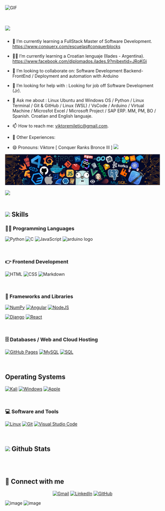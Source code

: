 
<img align="up" alt="GIF" height="160px" src="https://media.giphy.com/media/du3J3cXyzhj75IOgvA/giphy.gif" />

<h1 align="down"><a href="https://github.com/DenverCoder1/readme-typing-svg"><img src="https://readme-typing-svg.herokuapp.com?font=Time+New+Roman&color=cyan&size=25&left=true&vleft=true&width=800&height=35&lines=Hi!+I'm+Victor+Miletic...;Victor+Miletic+is+a+Information+Systems+Engineering...;Full-Stack+Student+at+ConquerBlocks;Full-Stack+Developer+(JR)...;A+passionate+aspiring+Full-Stack+developer;Aspiring+Information+Security+Systems+Expert...;Self+taught+Arduino....;Croatian+English+and+others+language+student....;Active+Learner+and+Researcher....;A+technology+blockchain+and+Cripto+enthusiast...;Love+to+learn+new+stuffs..."></a>
 </h1>

- :school: I’m currently learning a FullStack Master of Software Development. https://www.conquerx.com/escuelas#conquerblocks

- :student: I’m currently learning a Croatian lenguaje (Ilades - Argentina). <html><head><meta http-equiv="Content-Type" content="text/html; charset=UTF-8"/></head><body><a href="https://www.facebook.com/diplomados.ilades.9?mibextid=JRoKGi">https://www.facebook.com/diplomados.ilades.9?mibextid=JRoKGi</a></body></html> 
   
- 👯 I’m looking to collaborate on: Software Development Backend-FrontEnd / Deployment and automation with Arduino
  
- 🤔 I’m looking for help with : Looking for job off  Software Development (Jr).
  
- 💬 Ask me about : Linux Ubuntu and Windows OS / Python / Linux Terminal / Git & GitHub / Linux (WSL) / VsCode / Arduino / Virtual Machine / Microsfot Excel / Microsoft Project / SAP ERP. MM, PM, BO / Spanish. Croatian and English languaje.

- 📫 How to reach me: viktoremiletic@gmail.com.

- 🔭 Other Experiences: 
- 😄 Pronouns: Viktore  [ Conquer Ranks Bronce III ] </b><img src="https://media.giphy.com/media/hvRJCLFzcasrR4ia7z/giphy.gif" width="35">

 ![Github Banner](https://github.com/Jaydeep-Yadav/Jaydeep-Yadav/blob/main/banner.png)

<img src="https://user-images.githubusercontent.com/73097560/115834477-dbab4500-a447-11eb-908a-139a6edaec5c.gif"><br><br>

## <img src="https://media2.giphy.com/media/QssGEmpkyEOhBCb7e1/giphy.gif?cid=ecf05e47a0n3gi1bfqntqmob8g9aid1oyj2wr3ds3mg700bl&rid=giphy.gif" width ="25"><b> Skills</b>
  
### 👨‍💻 Programming Languages
<p>
    <img alt="Python" src="https://img.shields.io/badge/Python%20-%2314354C.svg?logo=python&logoColor=white">
    <img alt="C" src="https://img.shields.io/badge/C%20-%232370ED.svg?logo=c&logoColor=white">
    <img alt="JavaScript" src="https://img.shields.io/badge/JavaScript%20-%23F7DF1E.svg?logo=javascript&logoColor=black">
    <img height="30" width="42" alt="arduino logo" src="https://cdn.jsdelivr.net/gh/devicons/devicon/icons/arduino/arduino-original.svg"/>
<p>
<br>

### 👉 Frontend Development
<p> 
    <img alt="HTML" src="https://img.shields.io/badge/HTML5%20-%23E34F26.svg?logo=html5&logoColor=white">
    <img alt="CSS" src="https://img.shields.io/badge/CSS%20-%231572B6.svg?logo=css3&logoColor=white">
    <img alt="Markdown" src="https://img.shields.io/badge/Markdown-%23000000.svg?logo=markdown&logoColor=white">
  
</p>
<br>

### 🧰 Frameworks and Libraries
<p>
    <a href="https://github.com/Bouaskaoun"><img alt="NumPy" src="https://img.shields.io/badge/Numpy%20-%23013243.svg?logo=numpy&logoColor=white"></a>
    <a href="https://github.com/Bouaskaoun"><img alt="Angular" src="https://img.shields.io/badge/Angular%20-%23D00000.svg?logo=Angular&logoColor=white"></a>
    <a href="https://github.com/search?q=user%3ADenverCoder1+is%3Arepo+language%3Ajavascript"><img alt="NodeJS" src="https://img.shields.io/badge/Node.js%20-%2343853D.svg?logo=node.js&logoColor=white"></a>
   
  <a href="#"><img alt="Django" src="https://img.shields.io/badge/Django-092E20?style=for-the-badge&logo=django&logoColor=white"></a>
  <a href="#"><img alt="React" src="https://img.shields.io/badge/React-20232A?style=for-the-badge&logo=react&logoColor=61DAFB"></a>
   
</p>
<br>

### 🗄️ Databases / Web and Cloud Hosting
<p>
    <a href="https://github.com/Bouaskaoun"><img alt="GitHub Pages" src="https://img.shields.io/badge/GitHub%20Pages-%23327FC7.svg?logo=github&logoColor=white"></a>
    <a href="https://www.mysql.com/"><img alt="MySQL" src="https://img.shields.io/badge/MySQL-%2300f.svg?style=flat&llogo=mysql&logoColor=white"></a>
    <a href="https://github.com/search?q=user%3ADenverCoder1+is%3Arepo+language%3Asql"><img alt="SQL" src="https://img.shields.io/badge/SQL%20-%23025E8C.svg?logo=amazon-dynamodb&logoColor=white"></a>
   
</p>
<br>

## Operating Systems
<p>
	<a href="#"><img alt="Kali" src="https://img.shields.io/badge/Kali_Linux-557C94?logo=kali-linux&logoColor=white"></a>
	<a href="#"><img alt="Windows" src="https://img.shields.io/badge/Windows-0078D6?logo=windows&logoColor=white"></a>
	<a href="#"><img alt="Apple" src="https://img.shields.io/badge/mac%20os-000000?logo=apple&logoColor=white"></a>
  
<p>  
<br>
  
### 💻 Software and Tools
<p>
    <a href="#"><img alt="Linux" src="https://img.shields.io/badge/Linux-FCC624?style=flat&logo=linux&logoColor=black"></a>
    <a href="https://github.com/Bouaskaoun"><img alt="Git" src="https://img.shields.io/badge/Git%20-%23F05033.svg?logo=git&logoColor=white"></a>
    <a href="https://github.com/Bouaskaoun"><img alt="Visual Studio Code" src="https://img.shields.io/badge/Visual%20Studio%20Code-0078d7.svg?logo=visual-studio-code&logoColor=white"></a>
  
</p>
</br>

## <img src="https://media.giphy.com/media/iY8CRBdQXODJSCERIr/giphy.gif" width="35"><b> Github Stats </b>

<br>
<br>

## 🤝 Connect with me
<p align="center">
	<a href="mailto:bouaskaoun.mohammed@gmail.com"><img img src="https://img.shields.io/badge/gmail-%23EA4335.svg?style=plastic&logo=gmail&logoColor=white" alt="Gmail"/></a>
	<a href="https://www.linkedin.com/in/bouaskaoun/"><img src="https://img.shields.io/badge/linkedin-%230A66C2.svg?style=plastic&logo=linkedin&logoColor=white" alt="LinkedIn"/></a>
	<a href="https://github.com/Bouaskaoun"><img src="https://img.shields.io/badge/github-%23181717.svg?style=plastic&logo=github&logoColor=white" alt="GitHub"/></a>
</p>

  ![image](https://github.com/user-attachments/assets/34df68d7-878a-465a-87f9-571d5019e7da)
  ![image](https://github.com/user-attachments/assets/b2e8550b-5f63-4306-abd1-7bda40e540b2)                                                
